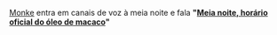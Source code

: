 [Monke](https://www.youtube.com/watch?v=X4UdnWoK754) entra em canais de voz à meia noite e fala **"[Meia noite, horário oficial do óleo de macaco](https://sayba.com.br/w/index.php/%C3%93leo_de_Macaco)"**